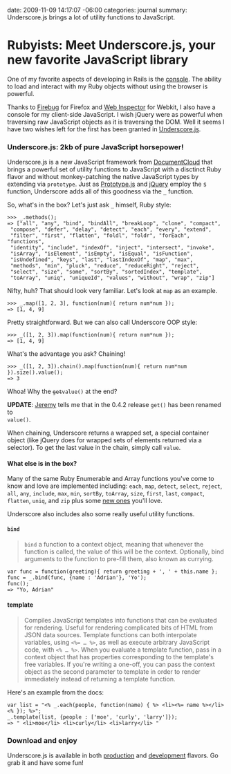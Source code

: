 date: 2009-11-09 14:17:07 -06:00
categories: journal
summary: Underscore.js brings a lot of utility functions to JavaScript.

# Rubyists: Meet Underscore.js, your new favorite JavaScript library

One of my favorite aspects of developing in Rails is the <a href="http://slash7.com/articles/2006/12/21/secrets-of-the-rails-console-ninjas">console</a>. The ability to load and interact with my Ruby objects without using the browser is powerful.

Thanks to <a href="http://getfirebug.com/">Firebug</a> for Firefox and <a href="http://webkit.org/blog/829/web-inspector-updates/">Web Inspector</a> for Webkit, I also have a console for my client-side JavaScript. I wish jQuery were as powerful when traversing raw JavaScript objects as it is traversing the DOM. Well it seems I have two wishes left for the first has been granted in <a href="http://documentcloud.github.com/underscore">Underscore.js</a>.

### Underscore.js: 2kb of pure JavaScript horsepower!

Underscore.js is a new JavaScript framework from <a href="http://documentcloud.org/">DocumentCloud</a> that brings a powerful set of utility functions to JavaScript with a disctinct Ruby flavor and without monkey-patching the native JavaScript types by extending via <code>prototype</code>. Just as <a href="http://prototypejs.org">Prototype.js</a> and <a href="http://jquery.com">jQuery</a> employ the <code>$</code> function, Underscore adds all of this goodness via the <code>_</code> function.

So, what's in the box? Let's just ask <code>_</code> himself, Ruby style:

    >>> _.methods();
    => ["all", "any", "bind", "bindAll", "breakLoop", "clone", "compact",
     "compose", "defer", "delay", "detect", "each", "every", "extend",
     "filter", "first", "flatten", "foldl", "foldr", "forEach", "functions",
     "identity", "include", "indexOf", "inject", "intersect", "invoke",
     "isArray", "isElement", "isEmpty", "isEqual", "isFunction",
     "isUndefined", "keys", "last", "lastIndexOf", "map", "max",
     "methods", "min", "pluck", "reduce", "reduceRight", "reject",
     "select", "size", "some", "sortBy", "sortedIndex", "template",
     "toArray", "uniq", "uniqueId", "values", "without", "wrap", "zip"]


Nifty, huh? That should look very familiar. Let's look at <code>map</code> as an example.

    >>> _.map([1, 2, 3], function(num){ return num*num });
    => [1, 4, 9]


Pretty straightforward. But we can also call Underscore OOP style:

    >>> _([1, 2, 3]).map(function(num){ return num*num });
    => [1, 4, 9]


What's the advantage you ask? Chaining!

    >>> _([1, 2, 3]).chain().map(function(num){ return num*num }).size().value();
    => 3


Whoa! Why the <code><del datetime="2009-11-09T21:17:46+00:00">get</del>value()</code> at the end?

<strong>UPDATE</strong>: <a href="http://github.com/jashkenas">Jeremy</a> tells me that in the 0.4.2 release <code>get()</code> has been renamed to<code> value()</code>.

When chaining, Underscore returns a wrapped set, a special container object (like jQuery does for wrapped sets of elements returned via a selector). To get the last value in the chain, simply call <code>value</code>.

#### What else is in the box?

Many of the same Ruby Enumerable and Array functions you've come to know and love are implemented including: <code>each</code>, <code>map</code>, <code>detect</code>, <code>select</code>, <code>reject</code>, <code>all</code>, <code>any</code>, <code>include</code>, <code>max</code>, <code>min</code>, <code>sortBy</code>, <code>toArray</code>, <code>size</code>, <code>first</code>, <code>last</code>, <code>compact</code>, <code>flatten</code>, <code>uniq</code>, and <code>zip</code> plus some <a href="http://documentcloud.github.com/underscore/#documentation">new ones</a> you'll love.

Underscore also includes also some really useful utility functions.

#### `bind`

<blockquote><code>bind</code> a function to a context object, meaning that whenever the function is called, the value of this will be the context. Optionally, bind arguments to the function to pre-fill them, also known as currying. </blockquote>

    var func = function(greeting){ return greeting + ', ' + this.name };
    func = _.bind(func, {name : 'Adrian'}, 'Yo');
    func();
    => "Yo, Adrian"


#### template

<blockquote>Compiles JavaScript templates into functions that can be evaluated for rendering. Useful for rendering complicated bits of HTML from JSON data sources. Template functions can both interpolate variables, using
<code><%= … %></code>, as well as execute arbitrary JavaScript code, with <code><% … %></code>. When you evaluate a template function, pass in a context object that has properties corresponding to the template's free variables. If you're writing a one-off, you can pass the context object as the second parameter to template in order to render immediately instead of returning a template function. </blockquote>

Here's an example from the docs:

    var list = "<% _.each(people, function(name) { %> <li><%= name %></li> <% }); %>";
    _.template(list, {people : ['moe', 'curly', 'larry']});
    => " <li>moe</li> <li>curly</li> <li>larry</li> "


### Download and enjoy
Underscore.js is available in both <a href="http://documentcloud.github.com/underscore/underscore-min.js">production</a> and <a href="http://documentcloud.github.com/underscore/underscore.js">development</a> flavors. Go grab it and have some fun!
